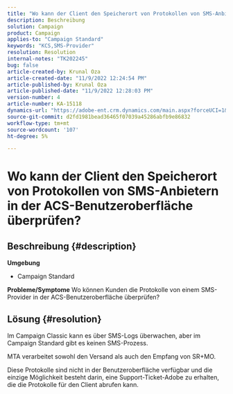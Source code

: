 ```yaml
---
title: "Wo kann der Client den Speicherort von Protokollen von SMS-Anbietern in der ACS-Benutzeroberfläche überprüfen?"
description: Beschreibung
solution: Campaign
product: Campaign
applies-to: "Campaign Standard"
keywords: "KCS,SMS-Provider"
resolution: Resolution
internal-notes: "TK202245"
bug: false
article-created-by: Krunal Oza
article-created-date: "11/9/2022 12:24:54 PM"
article-published-by: Krunal Oza
article-published-date: "11/9/2022 12:28:03 PM"
version-number: 4
article-number: KA-15118
dynamics-url: "https://adobe-ent.crm.dynamics.com/main.aspx?forceUCI=1&pagetype=entityrecord&etn=knowledgearticle&id=54638f7f-2960-ed11-9562-6045bd0067ea"
source-git-commit: d2fd1981bead36465f07039a45286abfb9e86832
workflow-type: tm+mt
source-wordcount: '107'
ht-degree: 5%

---
```


# Wo kann der Client den Speicherort von Protokollen von SMS-Anbietern in der ACS-Benutzeroberfläche überprüfen?

## Beschreibung {#description}

<b>Umgebung</b>
- Campaign Standard



<b>Probleme/Symptome</b>
Wo können Kunden die Protokolle von einem SMS-Provider in der ACS-Benutzeroberfläche überprüfen?


## Lösung {#resolution}


Im Campaign Classic kann es über SMS-Logs überwachen, aber im Campaign Standard gibt es keinen SMS-Prozess.

MTA verarbeitet sowohl den Versand als auch den Empfang von SR+MO.

Diese Protokolle sind nicht in der Benutzeroberfläche verfügbar und die einzige Möglichkeit besteht darin, eine Support-Ticket-Adobe zu erhalten, die die Protokolle für den Client abrufen kann.
